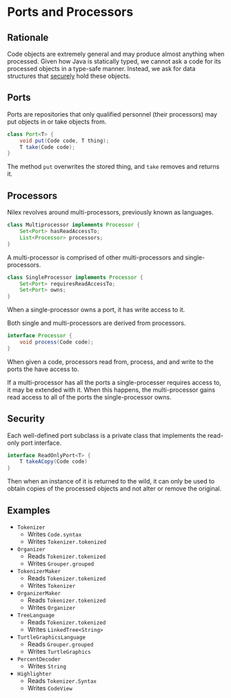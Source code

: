 # Ports and Processors

## Rationale

Code objects are extremely general and may produce almost anything when processed. Given how Java is statically typed, we cannot ask a code for its processed objects in a type-safe manner. Instead, we ask for data structures that [securely](#Security) hold these objects.

## Ports

Ports are repositories that only qualified personnel (their processors) may put objects in or take objects from.

```java
class Port<T> {
    void put(Code code, T thing);
    T take(Code code);
}
```

The method `put` overwrites the stored thing, and `take` removes and returns it.

## Processors

Nilex revolves around multi-processors, previously known as languages.

```java
class Multiprocessor implements Processor {
    Set<Port> hasReadAccessTo;
    List<Processor> processors;
}
```

A multi-processor is comprised of other multi-processors and single-processors.

```java
class SingleProcessor implements Processor {
    Set<Port> requiresReadAccessTo;
    Set<Port> owns;
}
```

When a single-processor owns a port, it has write access to it.

Both single and multi-processors are derived from processors.

```java
interface Processor {
    void process(Code code);
}
```

When given a code, processors read from, process, and and write to the ports the have access to.

If a multi-processor has all the ports a single-processer requires access to, it may be extended with it. When this happens, the multi-processor gains read access to all of the ports the single-processor owns.

## Security

Each well-defined port subclass is a private class that implements the read-only port interface.

```java
interface ReadOnlyPort<T> {
    T takeACopy(Code code)
}
```

Then when an instance of it is returned to the wild, it can only be used to obtain copies of the processed objects and not alter or remove the original.

## Examples

- `Tokenizer`
  - Writes `Code.syntax`
  - Writes `Tokenizer.tokenized`
- `Organizer`
  - Reads `Tokenizer.tokenized`
  - Writes `Grouper.grouped`
- `TokenizerMaker`
  - Reads `Tokenizer.tokenized`
  - Writes `Tokenizer`
- `OrganizerMaker`
  - Reads `Tokenizer.tokenized`
  - Writes `Organizer`
- `TreeLanguage`
  - Reads `Tokenizer.tokenized`
  - Writes `LinkedTree<String>`
- `TurtleGraphicsLanguage`
  - Reads `Grouper.grouped`
  - Writes `TurtleGraphics`
- `PercentDecoder`
  - Writes `String`
- `Highlighter`
  - Reads `Tokenizer.Syntax`
  - Writes `CodeView`
